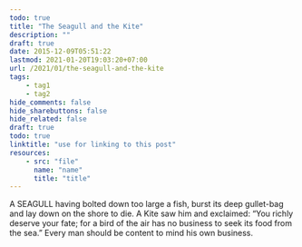 ```yaml
---
todo: true
title: "The Seagull and the Kite"
description: ""
draft: true
date: 2015-12-09T05:51:22
lastmod: 2021-01-20T19:03:20+07:00
url: /2021/01/the-seagull-and-the-kite
tags:
    - tag1
    - tag2
hide_comments: false
hide_sharebuttons: false
hide_related: false
draft: true
todo: true
linktitle: "use for linking to this post"
resources:
    - src: "file"
      name: "name"
      title: "title"
---
```


A SEAGULL having bolted down too large a fish, burst its deep gullet-bag and lay down on the shore to die. A Kite saw him and exclaimed: “You richly deserve your fate; for a bird of the air has no business to seek its food from the sea.”
Every man should be content to mind his own business.
